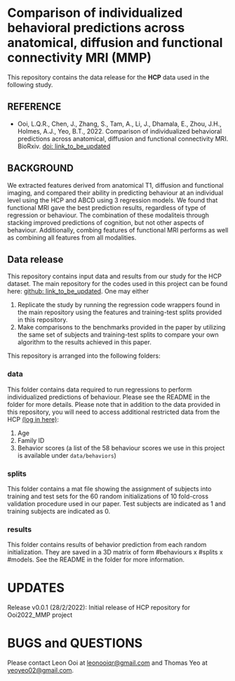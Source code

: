 # Comparison of individualized behavioral predictions across anatomical, diffusion and functional connectivity MRI (MMP)
This repository contains the data release for the **HCP** data used in the following study.
## REFERENCE
* Ooi, L.Q.R., Chen, J., Zhang, S., Tam, A., Li, J., Dhamala, E., Zhou, J.H., Holmes, A.J., Yeo, B.T., 2022. Comparison of individualized behavioral predictions across anatomical, diffusion and functional connectivity MRI. BioRxiv. [doi: link_to_be_updated](update_link)

## BACKGROUND
We extracted features derived from anatomical T1, diffusion and functional imaging, and compared their ability in predicting behaviour at an individual level using the HCP and ABCD using 3 regression models. We found that functional MRI gave the best prediction results, regardless of type of regression or behaviour. The combination of these modaliteis through stacking improved predictions of cognition, but not other aspects of behaviour. Additionally, combing features of functional MRI performs as well as combining all features from all modalities. 

## Data release
This repository contains input data and results from our study for the HCP dataset. The main repository for the codes used in this project can be found here: [github: link_to_be_updated](update-Ooi2022repo). One may either 
1. Replicate the study by running the regression code wrappers found in the main repository using the features and training-test splits provided in this repository.
2. Make comparisons to the benchmarks provided in the paper by utilizing the same set of subjects and training-test splits to compare your own algorithm to the results achieved in this paper.

This repository is arranged into the following folders:
### data
This folder contains data required to run regressions to perform individualized predictions of behaviour. Please see the README in the folder for more details.
Please note that in addition to the data provided in this repository, you will need to access additional restricted data from the HCP [(log in here)](https://db.humanconnectome.org/):
1. Age
2. Family ID
3. Behavior scores (a list of the 58 behaviour scores we use in this project is available under `data/behaviors`)

### splits
This folder contains a mat file showing the assignment of subjects into training and test sets for the 60 random initializations of 10 fold-cross validation procedure used in our paper. Test subjects are indicated as 1 and training subjects are indicated as 0.

### results
This folder contains results of behavior prediction from each random initialization. They are saved in a 3D matrix of form #behaviours x #splits x #models. See the README in the folder for more information.

# UPDATES
Release v0.0.1 (28/2/2022): Initial release of HCP repository for Ooi2022_MMP project

# BUGS and QUESTIONS
Please contact Leon Ooi at leonooiqr@gmail.com and Thomas Yeo at yeoyeo02@gmail.com.
